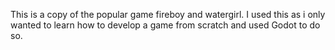 This is a copy of the popular game fireboy and watergirl. I used this as i only wanted to learn how to develop a game from scratch and used Godot to do so.

